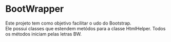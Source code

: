 # BootWrapper

Este projeto tem como objetivo facilitar o udo do Bootstrap.<br/>
Ele possui classes que estendem metódos para a classe HtmlHelper. Todos os métodos iniciam pelas letras BW.<br/>



